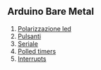 

## Arduino Bare Metal
1. [Polarizzazione led](polarizzazioneled.md)
2. [Pulsanti](indexpulsanti.md)
3. [Seriale](indexseriale.md)
4. [Polled timers](indextimers.md)
5. [Interrupts](indexinterrupts.md)
<!--stackedit_data:
eyJoaXN0b3J5IjpbMTk1MTYzNTI1NV19
-->
